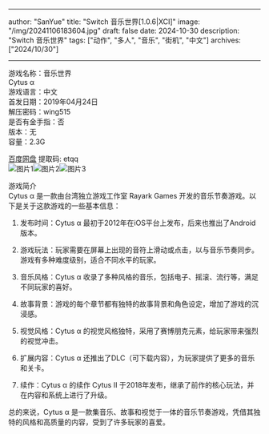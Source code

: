 
---
author: "SanYue"
title: "Switch 音乐世界[1.0.6|XCI]"
image: "/img/20241106183604.jpg"
draft: false
date: 2024-10-30
description: "Switch 音乐世界"
tags: ["动作", "多人", "音乐", "街机", "中文"]
archives: ["2024/10/30"]

---

游戏名称：音乐世界   
Cytus α    
游戏语言：中文  
首发日期：2019年04月24日  
解压密码：wing515  
是否有金手指：否  
版本：无   
容量：2.3G

[百度网盘](https://pan.baidu.com/s/1D7e2Z5NZgEEE1Xuk2lXjjw) 提取码: etqq  
![图片1](/img/gUgxWY.jpg)![图片2](/img/n3n0VA.jpg)![图片3](/img/Tr4XCp.jpg)  

游戏简介  
Cytus α 是一款由台湾独立游戏工作室 Rayark Games 开发的音乐节奏游戏。以下是关于这款游戏的一些基本信息：

1. 发布时间：Cytus α 最初于2012年在iOS平台上发布，后来也推出了Android版本。

2. 游戏玩法：玩家需要在屏幕上出现的音符上滑动或点击，以与音乐节奏同步。游戏有多种难度级别，适合不同水平的玩家。

3. 音乐风格：Cytus α 收录了多种风格的音乐，包括电子、摇滚、流行等，满足不同玩家的喜好。

4. 故事背景：游戏的每个章节都有独特的故事背景和角色设定，增加了游戏的沉浸感。

5. 视觉风格：Cytus α 的视觉风格独特，采用了赛博朋克元素，给玩家带来强烈的视觉冲击。

6. 扩展内容：Cytus α 还推出了DLC（可下载内容），为玩家提供了更多的音乐和关卡。

7. 续作：Cytus α 的续作 Cytus II 于2018年发布，继承了前作的核心玩法，并在内容和系统上进行了升级。

总的来说，Cytus α 是一款集音乐、故事和视觉于一体的音乐节奏游戏，凭借其独特的风格和高质量的内容，受到了许多玩家的喜爱。
